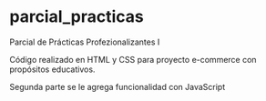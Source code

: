 # parcial_practicas
Parcial de Prácticas Profezionalizantes I

Código realizado en HTML y CSS para proyecto e-commerce con propósitos educativos.

Segunda parte se le agrega funcionalidad con JavaScript
